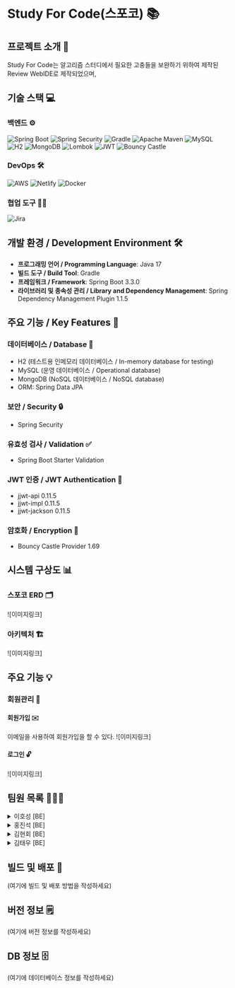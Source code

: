 # Study For Code(스포코) 📚

## 프로젝트 소개 📝
Study For Code는 알고리즘 스터디에서 필요한 고충들을 보완하기 위하여 제작된 Review WebIDE로 제작되었으며,

## 기술 스택 💻

### 백엔드 ⚙️
![Spring Boot](https://img.shields.io/badge/Spring%20Boot-6DB33F?style=for-the-badge&logo=spring-boot&logoColor=white)
![Spring Security](https://img.shields.io/badge/Spring%20Security-6DB33F?style=for-the-badge&logo=spring-security&logoColor=white)
![Gradle](https://img.shields.io/badge/Gradle-02303A?style=for-the-badge&logo=gradle&logoColor=white)
![Apache Maven](https://img.shields.io/badge/Apache%20Maven-C71A36?style=for-the-badge&logo=apache-maven&logoColor=white)
![MySQL](https://img.shields.io/badge/MySQL-4479A1?style=for-the-badge&logo=mysql&logoColor=white)
![H2](https://img.shields.io/badge/H2-00758F?style=for-the-badge&logo=h2&logoColor=white)
![MongoDB](https://img.shields.io/badge/MongoDB-47A248?style=for-the-badge&logo=mongodb&logoColor=white)
![Lombok](https://img.shields.io/badge/Lombok-FF6347?style=for-the-badge&logo=lombok&logoColor=white)
![JWT](https://img.shields.io/badge/JWT-000000?style=for-the-badge&logo=json-web-tokens&logoColor=white)
![Bouncy Castle](https://img.shields.io/badge/Bouncy%20Castle-336699?style=for-the-badge&logoColor=white)

### DevOps 🛠️
![AWS](https://img.shields.io/badge/Amazon%20AWS-232F3E?style=for-the-badge&logo=amazon-aws&logoColor=white)
![Netlify](https://img.shields.io/badge/Netlify-00C7B7?style=for-the-badge&logo=netlify&logoColor=white)
![Docker](https://img.shields.io/badge/Docker-2496ED?style=for-the-badge&logo=docker&logoColor=white)

### 협업 도구 🧑‍💻
![Jira](https://img.shields.io/badge/Jira-0052CC?style=for-the-badge&logo=jira&logoColor=white)

## 개발 환경 / Development Environment 🛠️
- **프로그래밍 언어 / Programming Language**: Java 17
- **빌드 도구 / Build Tool**: Gradle
- **프레임워크 / Framework**: Spring Boot 3.3.0
- **라이브러리 및 종속성 관리 / Library and Dependency Management**: Spring Dependency Management Plugin 1.1.5

## 주요 기능 / Key Features 🌟

### 데이터베이스 / Database 💾
- H2 (테스트용 인메모리 데이터베이스 / In-memory database for testing)
- MySQL (운영 데이터베이스 / Operational database)
- MongoDB (NoSQL 데이터베이스 / NoSQL database)
- ORM: Spring Data JPA

### 보안 / Security 🔒
- Spring Security

### 유효성 검사 / Validation ✅
- Spring Boot Starter Validation

### JWT 인증 / JWT Authentication 🔑
- jjwt-api 0.11.5
- jjwt-impl 0.11.5
- jjwt-jackson 0.11.5

### 암호화 / Encryption 🔐
- Bouncy Castle Provider 1.69

## 시스템 구상도 📊

### 스포코 ERD 🗂️
![이미지링크]

### 아키텍처 🏗️
![이미지링크]

## 주요 기능 💡

### 회원관리 👤

#### 회원가입 ✉️
이메일을 사용하여 회원가입을 할 수 있다.
![이미지링크]

#### 로그인 🔓
![이미지링크]

## 팀원 목록 🧑‍🤝‍🧑

<details>
  <summary> 이호성 [BE]</summary>
  <ul>
    <li>팀장</li>
    <li>Database</li>
    <li>Login API / JWT</li>
    <li>동영상 제작</li>
  </ul>
</details>

<details>
  <summary> 홍진석 [BE]</summary>
  <ul>
    <li>Kurento 코드 포팅/수정</li>
    <li>시그널링 서버 구축</li>
    <li>User API</li>
  </ul>
</details>

<details>
  <summary> 김현회 [BE]</summary>
  <ul>
    <li>Kurento 코드 포팅/수정</li>
    <li>시그널링 서버 구축</li>
    <li>Conference API</li>
  </ul>
</details>

<details>
  <summary> 김태우 [BE]</summary>
  <ul>
    <li> 회원가입 및 로그인 </li>
    <li> Jira Confluence 관리 </li>
  </ul>
</details>

## 빌드 및 배포 🚀
(여기에 빌드 및 배포 방법을 작성하세요)

## 버전 정보 🗒️
(여기에 버전 정보를 작성하세요)

## DB 정보 🗄️
(여기에 데이터베이스 정보를 작성하세요)

